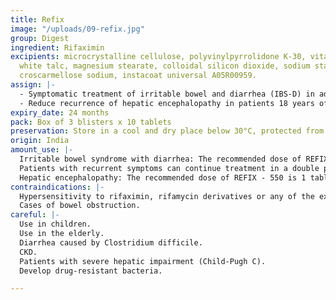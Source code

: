 ```yaml
---
title: Refix
image: "/uploads/09-refix.jpg"
group: Digest
ingredient: Rifaximin
excipients: microcrystalline cellulose, polyvinylpyrrolidone K-30, vitamin C, super
  white talc, magnesium stearate, colloidal silicon dioxide, sodium starch glycolate,
  croscarmellose sodium, instacoat universal A05R00959.
assign: |-
  - Symptomatic treatment of irritable bowel and diarrhea (IBS-D) in adults.
  - Reduce recurrence of hepatic encephalopathy in patients 18 years of age and older.
expiry_date: 24 months
pack: Box of 3 blisters x 10 tablets
preservation: Store in a cool and dry place below 30°C, protected from light.
origin: India
amount_use: |-
  Irritable bowel syndrome with diarrhea: The recommended dose of REFIX - 550 is 1 tablet 3 times a day for 14 days.
  Patients with recurrent symptoms can continue treatment in a double period with the same dosing regimen.
  Hepatic encephalopathy: The recommended dose of REFIX - 550 is 1 tablet x 2 times/day.
contraindications: |-
  Hypersensitivity to rifaximin, rifamycin derivatives or any of the excipients.
  Cases of bowel obstruction.
careful: |-
  Use in children.
  Use in the elderly.
  Diarrhea caused by Clostridium difficile.
  CKD.
  Patients with severe hepatic impairment (Child-Pugh C).
  Develop drug-resistant bacteria.

---
```

